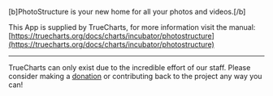 [b]PhotoStructure is your new home for all your photos and videos.[/b]


This App is supplied by TrueCharts, for more information visit the manual: [https://truecharts.org/docs/charts/incubator/photostructure](https://truecharts.org/docs/charts/incubator/photostructure)

---

TrueCharts can only exist due to the incredible effort of our staff.
Please consider making a [donation](https://truecharts.org/docs/about/sponsor) or contributing back to the project any way you can!
